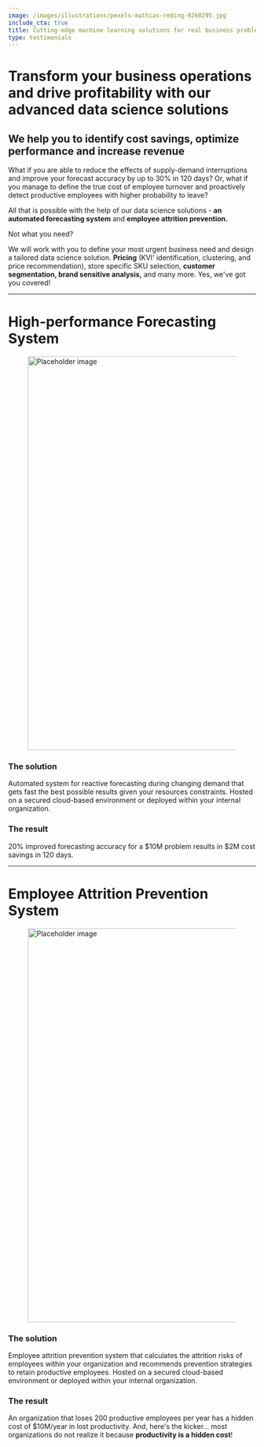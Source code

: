 ```yaml
---
image: /images/illustrations/pexels-mathias-reding-9260295.jpg
include_cta: true
title: Cutting-edge machine learning solutions for real business problems
type: testimonials
---
```


# Transform your business operations and drive profitability with our advanced data science solutions 

## We help you to identify cost savings, optimize performance and increase revenue

What if you are able to reduce the effects of supply-demand interruptions and improve your forecast accuracy by up to 30% in 120 days? Or, what if you manage to define the true cost of employee turnover and proactively detect productive employees with higher probability to leave?

All that is possible with the help of our data science solutions - **an automated forecasting system** and **employee attrition prevention.**

Not what you need?

We will work with you to define your most urgent business need and design a tailored data science solution. **Pricing** (KVI' identification, clustering, and price recommendation), store specific SKU selection, **customer segmentation, brand sensitive analysis,** and many more. Yes, we've got you covered!

------------------------------------------------------------------------

# High-performance Forecasting System

<figure class="image">
<img class="" src="/images/illustrations/mockups/nostradamus_app.jpg" alt="Placeholder image" style="width:800px;">
</figure>

### The solution

Automated system for reactive forecasting during changing demand that gets fast the best possible results given your resources constraints. Hosted on a secured cloud-based environment or deployed within your internal organization.

### The result

20% improved forecasting accuracy for a \$10M problem results in \$2M cost savings in 120 days.

------------------------------------------------------------------------

# Employee Attrition Prevention System

<figure class="image">
<img class="" src="/images/illustrations/mockups/employee_attrition_app.png" alt="Placeholder image" style="width:800px;">
</figure>

### The solution

Employee attrition prevention system that calculates the attrition risks of employees within your organization and recommends prevention strategies to retain productive employees. Hosted on a secured cloud-based environment or deployed within your internal organization.

### The result

An organization that loses 200 productive employees per year has a hidden cost of \$10M/year in lost productivity. And, here's the kicker\... most organizations do not realize it because **productivity is a hidden cost**!
